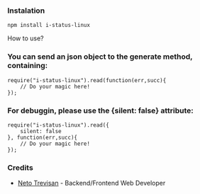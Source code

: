 ### Instalation
	npm install i-status-linux

How to use?

### You can send an json object to the generate method, containing:
	require("i-status-linux").read(function(err,succ){
		// Do your magic here!
	});

### For debuggin, please use the {silent: false} attribute:
	require("i-status-linux").read({
		silent: false
	}, function(err,succ){
		// Do your magic here!
	});

### Credits
* [Neto Trevisan] - Backend/Frontend Web Developer

[Neto Trevisan]:http://netrevisanto.com

